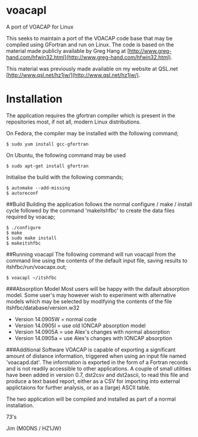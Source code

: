 voacapl
=======

A port of VOACAP for Linux

This seeks to maintain a port of the VOACAP code base that may be compiled using GFortran and run on Linux.  The code is based on the material made publicly available by Greg Hang at [http://www.greg-hand.com/hfwin32.html](http://www.greg-hand.com/hfwin32.html).

This material was previously made available on my website at QSL.net [http://www.qsl.net/hz1jw/](http://www.qsl.net/hz1jw/).

# Installation
The application requires the gfortran compiler which is present in the repositories most, if not all, modern Linux distributions. 

On Fedora, the compiler may be installed with the following command;

    $ sudo yum install gcc-gfortran

On Ubuntu, the following command may be used

    $ sudo apt-get install gfortran

Initialise the build with the following commands;

    $ automake --add-missing
    $ autoreconf

##Build
Building the application follows the normal configure / make / install cycle followed by the command 'makeitshfbc' to create the data files required by voacap;

    $ ./configure
    $ make
    $ sudo make install
    $ makeitshfbc

##Running voacapl
The following command will run voacapl from the command line using the contents of the default input file, saving results to itshfbc/run/voacapx.out;

    $ voacapl ~/itshfbc 

###Absorption Model
Most users will be happy with the dafault absorption model.  Some user's may 
however wish to experiment with alternative models which may be selected
by modifying the contents of the file itshfbc/database/version.w32

*  Version 14.0905W = normal code
*  Version 14.0905I = use old IONCAP absorption model
*  Version 14.0905A = use Alex's changes with normal absorption
*  Version 14.0905a = use Alex's changes with IONCAP absorption

###Additional Software
VOACAP is capable of exporting a significant amount of distance information, triggered when using an input file named 'voacapd.dat'.  The information is exported in the form of a Fortran records and is not readily accessible to other applications.  A couple of small utilities have been added in version 0.7, dst2csv and dst2ascii, to read this file and produce a text based report, either as a CSV for importing into external applictaions for further analysis, or as a (large) ASCII table.

The two application will be compiled and installed as part of a normal installation.

73's

Jim (M0DNS / HZ1JW)

